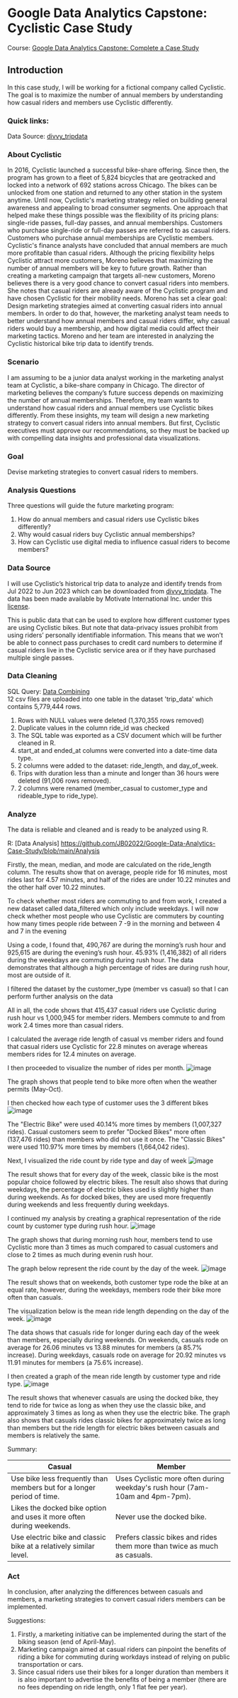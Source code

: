 # Google Data Analytics Capstone: Cyclistic Case Study
Course: [Google Data Analytics Capstone: Complete a Case Study](https://www.coursera.org/learn/google-data-analytics-capstone)
## Introduction
In this case study, I will be working for a fictional company called Cyclistic. The goal is to maximize the number of annual members by understanding how casual riders and members use Cyclistic differently.
### Quick links:
Data Source: [divvy_tripdata](https://divvy-tripdata.s3.amazonaws.com/index.html) 

### About Cyclistic
In 2016, Cyclistic launched a successful bike-share offering. Since then, the program has grown to a fleet of 5,824 bicycles that are geotracked and locked into a network of 692 stations across Chicago. The bikes can be unlocked from one station and returned to any other station in the system anytime.
Until now, Cyclistic's marketing strategy relied on building general awareness and appealing to broad consumer segments. One approach that helped make these things possible was the flexibility of its pricing plans: single-ride passes, full-day passes, and annual memberships. 
Customers who purchase single-ride or full-day passes are referred to as casual riders. Customers who purchase annual memberships are Cyclistic members. Cyclistic's finance analysts have concluded that annual members are much more profitable than casual riders. 
Although the pricing flexibility helps Cyclistic attract more customers, Moreno believes that maximizing the number of annual members will be key to future growth. Rather than creating a marketing campaign that targets all-new customers, Moreno believes there is a very good chance to convert casual riders into members. 
She notes that casual riders are already aware of the Cyclistic program and have chosen Cyclistic for their mobility needs. Moreno has set a clear goal: Design marketing strategies aimed at converting casual riders into annual members. 
In order to do that, however, the marketing analyst team needs to better understand how annual members and casual riders differ, why casual riders would buy a membership, and how digital media could affect their marketing tactics. Moreno and her team are interested in analyzing the Cyclistic historical bike trip data to identify trends.

### Scenario
I am assuming to be a junior data analyst working in the marketing analyst team at Cyclistic, a bike-share company in Chicago. The director of marketing believes the company’s future success depends on maximizing the number of annual memberships. Therefore, my team wants to understand how casual riders and annual members use Cyclistic bikes differently. From these insights, my team will design a new marketing strategy to convert casual riders into annual members. But first, Cyclistic executives must approve our recommendations, so they must be backed up with compelling data insights and professional data visualizations.

### Goal
Devise marketing strategies to convert casual riders to members.

### Analysis Questions
Three questions will guide the future marketing program:  
1. How do annual members and casual riders use Cyclistic bikes differently?  
2. Why would casual riders buy Cyclistic annual memberships?  
3. How can Cyclistic use digital media to influence casual riders to become members?

### Data Source
I will use Cyclistic’s historical trip data to analyze and identify trends from Jul 2022 to Jun 2023 which can be downloaded from [divvy_tripdata](https://divvy-tripdata.s3.amazonaws.com/index.html). The data has been made available by Motivate International Inc. under this [license](https://www.divvybikes.com/data-license-agreement).  
  
This is public data that can be used to explore how different customer types are using Cyclistic bikes. But note that data-privacy issues prohibit from using riders’ personally identifiable information. This means that we won’t be able to connect pass purchases to credit card numbers to determine if casual riders live in the Cyclistic service area or if they have purchased multiple single passes.

### Data Cleaning
SQL Query: [Data Combining](https://github.com/JB02022/Google-Data-Analytics-Case-Study/blob/main/Data%20Cleaning)  
12 csv files are uploaded into one table in the dataset 'trip_data' which contains 5,779,444 rows. 

1. Rows with NULL values were deleted (1,370,355 rows removed)
2. Duplicate values in the column ride_id was checked
3. The SQL table was exported as a CSV document which will be further cleaned in R.
4. start_at and ended_at columns were converted into a date-time data type.
5. 2 columns were added to the dataset: ride_length, and day_of_week.
6. Trips with duration less than a minute and longer than 36 hours were deleted (91,006 rows removed).
7. 2 columns were renamed (member_casual to customer_type and rideable_type to ride_type).

### Analyze
The data is reliable and cleaned and is ready to be analyzed using R.

R: [Data Analysis] https://github.com/JB02022/Google-Data-Analytics-Case-Study/blob/main/Analysis

Firstly, the mean, median, and mode are calculated on the ride_length column. The results show that on average, people ride for 16 minutes, most rides last for 4.57 minutes, and half of the rides are under 10.22 minutes and the other half over 10.22 minutes. 

To check whether most riders are commuting to and from work, I created a new dataset called data_filtered which only include weekdays.
I will now check whether most people who use Cyclistic are commuters by counting how many times people ride between 7 -9 in the morning and between 4 and 7 in the evening

Using a code, I found that, 490,767 are during the morning’s rush hour and 925,615 are during the evening’s rush hour. 45.93% (1,416,382) of all riders during the weekdays are commuting during rush hour. The data demonstrates that although a high percentage of rides are during rush hour, most are outside of it.

I filtered the dataset by the customer_type (member vs casual) so that I can perform further analysis on the data

All in all, the code shows that 415,437 casual riders use Cyclistic during rush hour vs 1,000,945 for member riders. Members commute to and from work 2.4 times more than casual riders.

I calculated the average ride length of casual vs member riders and found that casual riders use Cyclistic for 22.8 minutes on average whereas members rides for 12.4 minutes on average.

I then proceeded to visualize the number of rides per month.
![image](https://github.com/JB02022/Google-Data-Analytics-Case-Study/assets/84155766/5666e553-97fa-4d0a-97ff-5da2f4e945e6)

The graph shows that people tend to bike more often when the weather permits (May-Oct).



I then checked how  each type of customer uses the 3 different bikes
![image](https://github.com/JB02022/Google-Data-Analytics-Case-Study/assets/84155766/29af55bd-9f0f-4663-8d7e-b39957b11030)

The "Electric Bike" were used 40.14% more times by members (1,007,327 rides).
Casual customers seem to prefer "Docked Bikes" more often (137,476 rides) than members who did not use it once.
The "Classic Bikes" were used 110.97% more times by members (1,664,042 rides). 



Next, I visualized the ride count by ride type and day of week
![image](https://github.com/JB02022/Google-Data-Analytics-Case-Study/assets/84155766/37cdff2a-d55e-4a2f-8abf-37e7a2a30fc4)

The result shows that for every day of the week, classic bike is the most popular choice followed by electric bikes. The result also shows that during weekdays, the percentage of electric bikes used is slightly higher than during weekends. As for docked bikes, they are used more frequently during weekends and less frequently during weekdays. 



I continued my analysis by creating a graphical representation of the ride count by customer type during rush hour.
![image](https://github.com/JB02022/Google-Data-Analytics-Case-Study/assets/84155766/7a60288e-c4fa-40af-9578-6d7f39ca5a14)

The graph shows that during morning rush hour, members tend to use Cyclistic more than 3 times as much compared to casual customers and close to 2 times as much during evenin rush hour.



The graph below represent the ride count by the day of the week.
![image](https://github.com/JB02022/Google-Data-Analytics-Case-Study/assets/84155766/9d83818a-ec8b-4186-b0c6-528d06d3a493)

The result shows that on weekends, both customer type rode the bike at an equal rate, however, during the weekdays, members rode their bike more often than casuals.



The visualization below is the mean ride length depending on the day of the week.
![image](https://github.com/JB02022/Google-Data-Analytics-Case-Study/assets/84155766/32fb5793-b632-4925-9e5f-9ec3beb58be3)

The data shows that casuals ride for longer during each day of the week than members, especially during weekends.
On weekends, casuals rode on average for 26.06 minutes vs 13.88 minutes for members (a 85.7% increase). During weekdays, casuals rode on average for 20.92 minutes vs 11.91 minutes for members (a 75.6% increase).



I then created a graph of the mean ride length by customer type and ride type.
![image](https://github.com/JB02022/Google-Data-Analytics-Case-Study/assets/84155766/b8ba6f87-42e9-4046-ad70-0da51ce52fd6)

The result shows that whenever casuals are using the docked bike, they tend to ride for twice as long as when they use the classic bike, and approximately 3 times as long as when they use the electric bike.
The graph also shows that casuals rides classic bikes for approximately twice as long than members but the ride length for electric bikes between casuals and members is relatively the same.


Summary:
  
|Casual|Member|
|------|------|
|Use bike less frequently than members but for a longer period of time.|Uses Cyclistic more often during weekday's rush hour (7am-10am and 4pm-7pm).|
|Likes the docked bike option and uses it more often during weekends.|Never use the docked bike.|
|Use electric bike and classic bike at a relatively similar level.|Prefers classic bikes and rides them more than twice as much as casuals.|  
  
### Act
In conclusion, after analyzing the differences between casuals and members, a marketing strategies to convert casual riders members can be implemented.  

Suggestions:  
1. Firstly, a marketing initiative can be implemented during the start of the biking season (end of April-May).
2. Marketing campaign aimed at casual riders can pinpoint the benefits of riding a bike for commuting during workdays instead of relying on public transportation or cars. 
3. Since casual riders use their bikes for a longer duration than members it is also important to advertise the benefits of being a member (there are no fees depending on ride length, only 1 flat fee per year).
   











